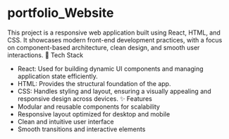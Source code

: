 # portfolio_Website
This project is a responsive web application built using React, HTML, and CSS. It showcases modern front-end development practices, with a focus on component-based architecture, clean design, and smooth user interactions.
🔧 Tech Stack
- React: Used for building dynamic UI components and managing application state efficiently.
- HTML: Provides the structural foundation of the app.
- CSS: Handles styling and layout, ensuring a visually appealing and responsive design across devices.
✨ Features
- Modular and reusable components for scalability
- Responsive layout optimized for desktop and mobile
- Clean and intuitive user interface
- Smooth transitions and interactive elements
